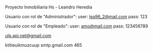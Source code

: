 Proyecto Inmobiliaria Hs - Leandro Heredia

Usuario con rol de "Administrador":
user: lea96_2@mail.com
pass: 123

Usuario con rol de "Empleado":
user: amo@mail.com
pass: 123456789




ulp.api.net@gmail.com

ktitieuikmuzcuup
smtp.gmail.com
465
